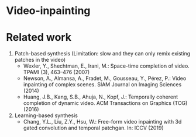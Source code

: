 # Video-inpainting

# Related work
1. Patch-based synthesis (Limitation: slow and they can only remix existing patches in the video)
   - Wexler, Y., Shechtman, E., Irani, M.: Space-time completion of video. TPAMI (3), 463–476 (2007)
   - Newson, A., Almansa, A., Fradet, M., Gousseau, Y., Pérez, P.: Video inpainting of complex scenes. SIAM Journal on Imaging Sciences (2014)
   - Huang, J.B., Kang, S.B., Ahuja, N., Kopf, J.: Temporally coherent completion of dynamic video. ACM Transactions on Graphics (TOG) (2016)
2. Learning-based synthesis
   - Chang, Y.L., Liu, Z.Y., Hsu, W.: Free-form video inpainting with 3d gated convolution and temporal patchgan. In: ICCV (2019)

